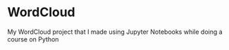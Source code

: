 # WordCloud
My WordCloud project that I made using Jupyter Notebooks while doing a course on Python
